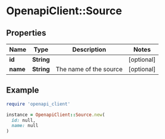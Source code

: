 # OpenapiClient::Source

## Properties

| Name | Type | Description | Notes |
| ---- | ---- | ----------- | ----- |
| **id** | **String** |  | [optional] |
| **name** | **String** | The name of the source | [optional] |

## Example

```ruby
require 'openapi_client'

instance = OpenapiClient::Source.new(
  id: null,
  name: null
)
```

